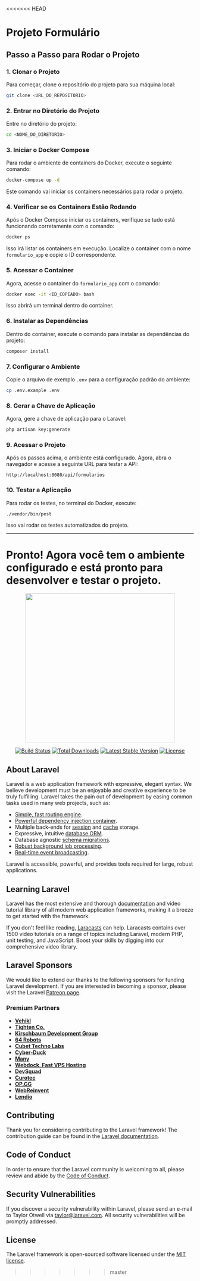 <<<<<<< HEAD

# Projeto Formulário

## Passo a Passo para Rodar o Projeto

### 1. Clonar o Projeto
Para começar, clone o repositório do projeto para sua máquina local:

```bash
git clone <URL_DO_REPOSITORIO>
```

### 2. Entrar no Diretório do Projeto
Entre no diretório do projeto:

```bash
cd <NOME_DO_DIRETORIO>
```

### 3. Iniciar o Docker Compose
Para rodar o ambiente de containers do Docker, execute o seguinte comando:

```bash
docker-compose up -d
```

Este comando vai iniciar os containers necessários para rodar o projeto.

### 4. Verificar se os Containers Estão Rodando
Após o Docker Compose iniciar os containers, verifique se tudo está funcionando corretamente com o comando:

```bash
docker ps
```

Isso irá listar os containers em execução. Localize o container com o nome `formulario_app` e copie o ID correspondente.

### 5. Acessar o Container
Agora, acesse o container do `formulario_app` com o comando:

```bash
docker exec -it <ID_COPIADO> bash
```

Isso abrirá um terminal dentro do container.

### 6. Instalar as Dependências
Dentro do container, execute o comando para instalar as dependências do projeto:

```bash
composer install
```

### 7. Configurar o Ambiente
Copie o arquivo de exemplo `.env` para a configuração padrão do ambiente:

```bash
cp .env.example .env
```

### 8. Gerar a Chave de Aplicação
Agora, gere a chave de aplicação para o Laravel:

```bash
php artisan key:generate
```

### 9. Acessar o Projeto
Após os passos acima, o ambiente está configurado. Agora, abra o navegador e acesse a seguinte URL para testar a API:

```
http://localhost:8080/api/formularios
```

### 10. Testar a Aplicação
Para rodar os testes, no terminal do Docker, execute:

```bash
./vendor/bin/pest
```

Isso vai rodar os testes automatizados do projeto.

---

Pronto! Agora você tem o ambiente configurado e está pronto para desenvolver e testar o projeto.
=======
<p align="center"><a href="https://laravel.com" target="_blank"><img src="https://raw.githubusercontent.com/laravel/art/master/logo-lockup/5%20SVG/2%20CMYK/1%20Full%20Color/laravel-logolockup-cmyk-red.svg" width="400"></a></p>

<p align="center">
<a href="https://travis-ci.org/laravel/framework"><img src="https://travis-ci.org/laravel/framework.svg" alt="Build Status"></a>
<a href="https://packagist.org/packages/laravel/framework"><img src="https://img.shields.io/packagist/dt/laravel/framework" alt="Total Downloads"></a>
<a href="https://packagist.org/packages/laravel/framework"><img src="https://img.shields.io/packagist/v/laravel/framework" alt="Latest Stable Version"></a>
<a href="https://packagist.org/packages/laravel/framework"><img src="https://img.shields.io/packagist/l/laravel/framework" alt="License"></a>
</p>

## About Laravel

Laravel is a web application framework with expressive, elegant syntax. We believe development must be an enjoyable and creative experience to be truly fulfilling. Laravel takes the pain out of development by easing common tasks used in many web projects, such as:

- [Simple, fast routing engine](https://laravel.com/docs/routing).
- [Powerful dependency injection container](https://laravel.com/docs/container).
- Multiple back-ends for [session](https://laravel.com/docs/session) and [cache](https://laravel.com/docs/cache) storage.
- Expressive, intuitive [database ORM](https://laravel.com/docs/eloquent).
- Database agnostic [schema migrations](https://laravel.com/docs/migrations).
- [Robust background job processing](https://laravel.com/docs/queues).
- [Real-time event broadcasting](https://laravel.com/docs/broadcasting).

Laravel is accessible, powerful, and provides tools required for large, robust applications.

## Learning Laravel

Laravel has the most extensive and thorough [documentation](https://laravel.com/docs) and video tutorial library of all modern web application frameworks, making it a breeze to get started with the framework.

If you don't feel like reading, [Laracasts](https://laracasts.com) can help. Laracasts contains over 1500 video tutorials on a range of topics including Laravel, modern PHP, unit testing, and JavaScript. Boost your skills by digging into our comprehensive video library.

## Laravel Sponsors

We would like to extend our thanks to the following sponsors for funding Laravel development. If you are interested in becoming a sponsor, please visit the Laravel [Patreon page](https://patreon.com/taylorotwell).

### Premium Partners

- **[Vehikl](https://vehikl.com/)**
- **[Tighten Co.](https://tighten.co)**
- **[Kirschbaum Development Group](https://kirschbaumdevelopment.com)**
- **[64 Robots](https://64robots.com)**
- **[Cubet Techno Labs](https://cubettech.com)**
- **[Cyber-Duck](https://cyber-duck.co.uk)**
- **[Many](https://www.many.co.uk)**
- **[Webdock, Fast VPS Hosting](https://www.webdock.io/en)**
- **[DevSquad](https://devsquad.com)**
- **[Curotec](https://www.curotec.com/services/technologies/laravel/)**
- **[OP.GG](https://op.gg)**
- **[WebReinvent](https://webreinvent.com/?utm_source=laravel&utm_medium=github&utm_campaign=patreon-sponsors)**
- **[Lendio](https://lendio.com)**

## Contributing

Thank you for considering contributing to the Laravel framework! The contribution guide can be found in the [Laravel documentation](https://laravel.com/docs/contributions).

## Code of Conduct

In order to ensure that the Laravel community is welcoming to all, please review and abide by the [Code of Conduct](https://laravel.com/docs/contributions#code-of-conduct).

## Security Vulnerabilities

If you discover a security vulnerability within Laravel, please send an e-mail to Taylor Otwell via [taylor@laravel.com](mailto:taylor@laravel.com). All security vulnerabilities will be promptly addressed.

## License

The Laravel framework is open-sourced software licensed under the [MIT license](https://opensource.org/licenses/MIT).
>>>>>>> master
